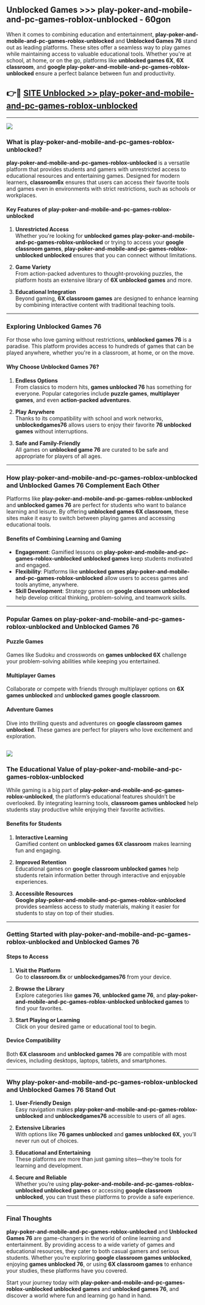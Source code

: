 ## Unblocked Games >>> play-poker-and-mobile-and-pc-games-roblox-unblocked - 60gon 

When it comes to combining education and entertainment, **play-poker-and-mobile-and-pc-games-roblox-unblocked** and **Unblocked Games 76** stand out as leading platforms. These sites offer a seamless way to play games while maintaining access to valuable educational tools. Whether you're at school, at home, or on the go, platforms like **unblocked games 6X**, **6X classroom**, and **google play-poker-and-mobile-and-pc-games-roblox-unblocked** ensure a perfect balance between fun and productivity.
## 👉🔴 [SITE Unblocked >> play-poker-and-mobile-and-pc-games-roblox-unblocked](http://unblockedgames.edu.pl?title=play-poker-and-mobile-and-pc-games-roblox-unblocked&ref=24J)
---
<a href="http://unblockedgames.edu.pl?title=play-poker-and-mobile-and-pc-games-roblox-unblocked&ref=24J/"><img src="https://github.com/user-attachments/assets/438f12ca-57a4-47a3-8ead-c64da593a1e5"/></a>
### What is play-poker-and-mobile-and-pc-games-roblox-unblocked?  

**play-poker-and-mobile-and-pc-games-roblox-unblocked** is a versatile platform that provides students and gamers with unrestricted access to educational resources and entertaining games. Designed for modern learners, **classroom6x** ensures that users can access their favorite tools and games even in environments with strict restrictions, such as schools or workplaces.  

#### Key Features of play-poker-and-mobile-and-pc-games-roblox-unblocked  

1. **Unrestricted Access**  
   Whether you're looking for **unblocked games play-poker-and-mobile-and-pc-games-roblox-unblocked** or trying to access your **google classroom games**, **play-poker-and-mobile-and-pc-games-roblox-unblocked unblocked** ensures that you can connect without limitations.  

2. **Game Variety**  
   From action-packed adventures to thought-provoking puzzles, the platform hosts an extensive library of **6X unblocked games** and more.  

3. **Educational Integration**  
   Beyond gaming, **6X classroom games** are designed to enhance learning by combining interactive content with traditional teaching tools.  



---

### Exploring Unblocked Games 76  

For those who love gaming without restrictions, **unblocked games 76** is a paradise. This platform provides access to hundreds of games that can be played anywhere, whether you're in a classroom, at home, or on the move.  

#### Why Choose Unblocked Games 76?  

1. **Endless Options**  
   From classics to modern hits, **games unblocked 76** has something for everyone. Popular categories include **puzzle games**, **multiplayer games**, and even **action-packed adventures**.  

2. **Play Anywhere**  
   Thanks to its compatibility with school and work networks, **unblockedgames76** allows users to enjoy their favorite **76 unblocked games** without interruptions.  

3. **Safe and Family-Friendly**  
   All games on **unblocked game 76** are curated to be safe and appropriate for players of all ages.  

---

### How play-poker-and-mobile-and-pc-games-roblox-unblocked and Unblocked Games 76 Complement Each Other  

Platforms like **play-poker-and-mobile-and-pc-games-roblox-unblocked** and **unblocked games 76** are perfect for students who want to balance learning and leisure. By offering **unblocked games 6X classroom**, these sites make it easy to switch between playing games and accessing educational tools.  

#### Benefits of Combining Learning and Gaming  

- **Engagement**: Gamified lessons on **play-poker-and-mobile-and-pc-games-roblox-unblocked unblocked games** keep students motivated and engaged.  
- **Flexibility**: Platforms like **unblocked games play-poker-and-mobile-and-pc-games-roblox-unblocked** allow users to access games and tools anytime, anywhere.  
- **Skill Development**: Strategy games on **google classroom unblocked** help develop critical thinking, problem-solving, and teamwork skills.  

---

### Popular Games on play-poker-and-mobile-and-pc-games-roblox-unblocked and Unblocked Games 76  

#### Puzzle Games  

Games like Sudoku and crosswords on **games unblocked 6X** challenge your problem-solving abilities while keeping you entertained.  

#### Multiplayer Games  

Collaborate or compete with friends through multiplayer options on **6X games unblocked** and **unblocked games google classroom**.  

#### Adventure Games  

Dive into thrilling quests and adventures on **google classroom games unblocked**. These games are perfect for players who love excitement and exploration.  

<a href="http://download.freeplayer.one?title=play-poker-and-mobile-and-pc-games-roblox-unblocked&ref=23D/"><img src="https://github.com/user-attachments/assets/fe0c3e91-c8e1-489c-acf0-e2f614c12fb8"/></a>
---

### The Educational Value of play-poker-and-mobile-and-pc-games-roblox-unblocked  

While gaming is a big part of **play-poker-and-mobile-and-pc-games-roblox-unblocked**, the platform’s educational features shouldn’t be overlooked. By integrating learning tools, **classroom games unblocked** help students stay productive while enjoying their favorite activities.  

#### Benefits for Students  

1. **Interactive Learning**  
   Gamified content on **unblocked games 6X classroom** makes learning fun and engaging.  

2. **Improved Retention**  
   Educational games on **google classroom unblocked games** help students retain information better through interactive and enjoyable experiences.  

3. **Accessible Resources**  
   **Google play-poker-and-mobile-and-pc-games-roblox-unblocked** provides seamless access to study materials, making it easier for students to stay on top of their studies.  

---

### Getting Started with play-poker-and-mobile-and-pc-games-roblox-unblocked and Unblocked Games 76  

#### Steps to Access  

1. **Visit the Platform**  
   Go to **classroom.6x** or **unblockedgames76** from your device.  

2. **Browse the Library**  
   Explore categories like **games 76**, **unblocked game 76**, and **play-poker-and-mobile-and-pc-games-roblox-unblocked unblocked games** to find your favorites.  

3. **Start Playing or Learning**  
   Click on your desired game or educational tool to begin.  

#### Device Compatibility  

Both **6X classroom** and **unblocked games 76** are compatible with most devices, including desktops, laptops, tablets, and smartphones.  

---

### Why play-poker-and-mobile-and-pc-games-roblox-unblocked and Unblocked Games 76 Stand Out  

1. **User-Friendly Design**  
   Easy navigation makes **play-poker-and-mobile-and-pc-games-roblox-unblocked** and **unblockedgames76** accessible to users of all ages.  

2. **Extensive Libraries**  
   With options like **76 games unblocked** and **games unblocked 6X**, you’ll never run out of choices.  

3. **Educational and Entertaining**  
   These platforms are more than just gaming sites—they’re tools for learning and development.  

4. **Secure and Reliable**  
   Whether you’re using **play-poker-and-mobile-and-pc-games-roblox-unblocked unblocked games** or accessing **google classroom unblocked**, you can trust these platforms to provide a safe experience.  

---

### Final Thoughts  

**play-poker-and-mobile-and-pc-games-roblox-unblocked** and **Unblocked Games 76** are game-changers in the world of online learning and entertainment. By providing access to a wide variety of games and educational resources, they cater to both casual gamers and serious students. Whether you’re exploring **google classroom games unblocked**, enjoying **games unblocked 76**, or using **6X classroom games** to enhance your studies, these platforms have you covered.  

Start your journey today with **play-poker-and-mobile-and-pc-games-roblox-unblocked unblocked games** and **unblocked games 76**, and discover a world where fun and learning go hand in hand.  